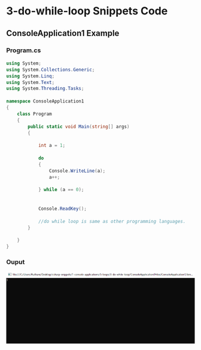 # 3-do-while-loop Snippets Code

## ConsoleApplication1 Example

### Program.cs

```c#
using System;
using System.Collections.Generic;
using System.Linq;
using System.Text;
using System.Threading.Tasks;

namespace ConsoleApplication1
{
    class Program
    {
        public static void Main(string[] args)
        {

            int a = 1;

            do
            {
                Console.WriteLine(a);
                a++;
				
            } while (a == 0);


            Console.ReadKey();

            //do while loop is same as other programming languages.
        }

    }
}

```

### Ouput

![3-do-while-loop](media/1.png)






      





